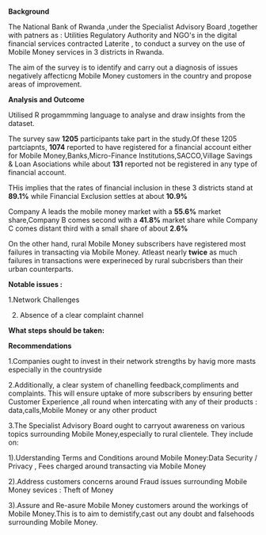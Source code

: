 **Background**

The National Bank of Rwanda ,under the Specialist Advisory Board ,together with patners as : Utilities Regulatory Authority and
NGO's in the digital financial services  contracted Laterite , to conduct a survey on the use of Mobile Money services in 3 districts in Rwanda.

The aim of the survey is to identify and carry out a diagnosis of issues negatively affecticng
Mobile Money customers in the country  and propose areas of improvement.

**Analysis and Outcome**

Utilised R progammming language to analyse and draw insights from the dataset.

The survey saw **1205** participants take part in the study.Of these 1205 partciapnts,
**1074** reported to have registered for a financial account either for Mobile Money,Banks,Micro-Finance Institutions,SACCO,Village Savings & Loan Asociations while about **131** reported not be registered in any type of financial account.

THis implies that the rates of financial inclusion in these 3 districts stand at **89.1%** while Financial Exclusion settles at about **10.9%**

Company A leads the mobile money market with a **55.6%** market share,Company B comes second with a **41.8%** market share while Company C comes distant third with a small share of about **2.6%**

On the other hand, rural Mobile Money subscribers have registered most failures in transacting via  Mobile Money.
Atleast nearly **twice** as much failures in transactions were experineced by rural subcrisbers than their urban counterparts.


**Notable issues :** 

1.Network Challenges

2. Absence of a clear complaint channel

**What steps should be taken:**

**Recommendations**

1.Companies ought to invest in their network strengths by havig more masts especially in the countryside

2.Additionally, a clear system of chanelling feedback,compliments and complaints.
This will ensure uptake of more subscribers by ensuring better Customer Experience ,all round when intercating with any of their products : data,calls,Mobile Money or any other product

3.The Specialist Advisory Board ought to carryout awareness on various topics surrounding Mobile Money,especially to rural clientele.
They include on:

   1).Uderstanding Terms and Conditions around Mobile Money:Data Security / Privacy , Fees charged around transacting via Mobile Money

   2).Address customers concerns around Fraud issues surrounding Mobile Money sevices : Theft of Money

   3).Assure and Re-asure Mobile Money customers around the workings of Mobile Money.This is to aim to demistify,cast out any doubt and falsehoods surrounding Mobile Money.

